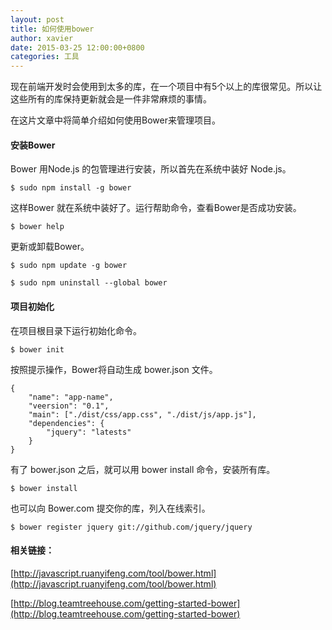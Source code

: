 ```yaml
---
layout: post
title: 如何使用bower
author: xavier
date: 2015-03-25 12:00:00+0800
categories: 工具
---
```


现在前端开发时会使用到太多的库，在一个项目中有5个以上的库很常见。所以让这些所有的库保持更新就会是一件非常麻烦的事情。

在这片文章中将简单介绍如何使用Bower来管理项目。

#### 安装Bower

Bower 用Node.js 的包管理进行安装，所以首先在系统中装好 Node.js。

    $ sudo npm install -g bower

这样Bower 就在系统中装好了。运行帮助命令，查看Bower是否成功安装。

    $ bower help

更新或卸载Bower。

    $ sudo npm update -g bower

    $ sudo npm uninstall --global bower

#### 项目初始化

在项目根目录下运行初始化命令。

    $ bower init

按照提示操作，Bower将自动生成 bower.json 文件。

    {
        "name": "app-name",
        "veersion": "0.1",
        "main": ["./dist/css/app.css", "./dist/js/app.js"],
        "dependencies": {
            "jquery": "latests"
        }
    }

有了 bower.json 之后，就可以用 bower install 命令，安装所有库。

    $ bower install

也可以向 Bower.com 提交你的库，列入在线索引。

    $ bower register jquery git://github.com/jquery/jquery

#### 相关链接：

[http://javascript.ruanyifeng.com/tool/bower.html](http://javascript.ruanyifeng.com/tool/bower.html)

[http://blog.teamtreehouse.com/getting-started-bower](http://blog.teamtreehouse.com/getting-started-bower)
    
